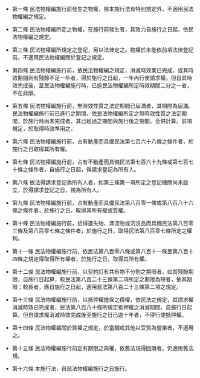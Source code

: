 * 第一條 民法物權編施行前發生之物權，除本施行法有特別規定外，不適用民法物權編之規定。

* 第二條 民法物權編所定之物權，在施行前發生者，其效力自施行之日起，依民法物權編之規定。

* 第三條 民法物權編所規定之登記，另以法律定之。物權於未能依前項法律登記前，不適用民法物權編關於登記之規定。

* 第四條 民法物權編施行前，依民法物權編之規定，消滅時效業已完成，或其時效期間尚有殘餘不足一年者，得於施行之日起，一年內行使請求權。但自其時效完成後，至民法物權編施行時，已逾民法物權編所定時效期間二分之一者，不在此限。

* 第五條 民法物權編施行前，無時效性質之法定期間已屆滿者，其期間為屆滿。民法物權編施行前已進行之期間，依民法物權編所定之無時效性質之法定期間，於施行時尚未完成者，其已經過之期間與施行後之期間，合併計算。前項規定，於取得時效準用之。

* 第六條 民法物權編施行前，占有動產而具備民法第七百六十八條之條件者，於施行之日取得其所有權。

* 第七條 民法物權編施行前，占有不動產而具備民法第七百六十九條或第七百七十條之條件者，自施行之日起，得請求登記為所有人。

* 第八條 依法得請求登記為所有人者，如第三條第一項所定之登記機關尚未設立，於得請求登記之日，視為所有人。

* 第九條 民法物權編施行前，占有動產而具備民法第八百零一條或第八百八十六條之條件者，於施行之日，取得其所有權或質權。

* 第十條 民法物權編施行前，拾得遺失物、漂流物或沉沒品而具備民法第八百零三條及第八百零七條之條件者，於施行之日，取得民法第八百零七條所定之權利。

* 第十一條 民法物權編施行前，依民法第八百零八條或第八百十一條至第八百十四條之規定得取得所有權者，於施行之日，取得其所有權。

* 第十二條 民法物權編施行前，以契約訂有共有物不分割之期限者，如其殘餘期限，自施行日起算，較民法第八百二十三條第二項所定之期限為短者，依其期限；較長者，應自施行之日起，適用民法第八百二十三條第二項之規定。

* 第十三條 民法物權編施行前，以抵押權擔保之債權，依民法之規定，其請求權消滅時效已完成者，民法第八百八十條所規定抵押權之消滅期間，自施行日起算。但自請求權消滅時效完成後至施行之日已逾十年者，不得行使抵押權。

* 第十四條 民法物權編關於質權之規定，於當舖或其他以受質為營業者，不適用之。

* 第十五條 民法物權編施行前定有期限之典權，依舊法規得回贖者，仍適用舊法規。

* 第十六條 本施行法，自民法物權編施行之日施行。

